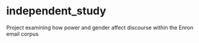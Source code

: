 # independent_study
Project examining how power and gender affect discourse within the Enron email corpus
